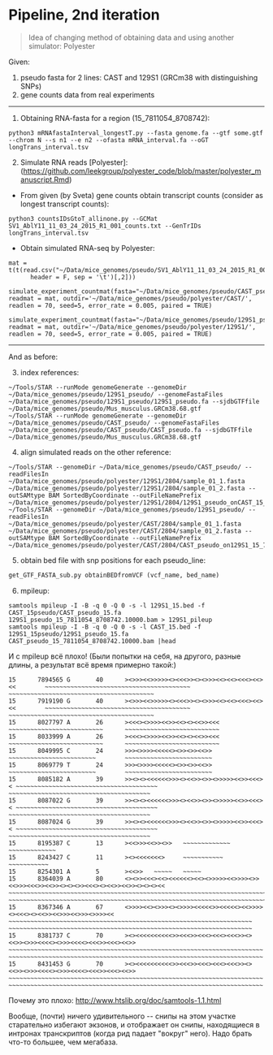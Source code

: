 # Pipeline, 2nd iteration

> Idea of changing method of obtaining data and using another simulator: Polyester

Given:
1. pseudo fasta for 2 lines: CAST and 129S1 (GRCm38 with distinguishing SNPs)
2. gene counts data from real experiments

---

1. Obtaining RNA-fasta for a region (15_7811054_8708742):
```
python3 mRNAfastaInterval_longestT.py --fasta genome.fa --gtf some.gtf --chrom N --s n1 --e n2 --ofasta mRNA_interval.fa --oGT longTrans_interval.tsv

```

2. Simulate RNA reads [Polyester]:
(https://github.com/leekgroup/polyester_code/blob/master/polyester_manuscript.Rmd)
* From given (by Sveta) gene counts obtain transcript counts (consider as longest transcript counts):
```
python3 countsIDsGtoT_allinone.py --GCMat SV1_AblY11_11_03_24_2015_R1_001_counts.txt --GenTrIDs longTrans_interval.tsv
```
* Obtain simulated RNA-seq by Polyester:
```
mat = t(t(read.csv("~/Data/mice_genomes/pseudo/SV1_AblY11_11_03_24_2015_R1_001_counts_TRANSCRIPT.txt", 
      header = F, sep = '\t')[,2]))

simulate_experiment_countmat(fasta="~/Data/mice_genomes/pseudo/CAST_pseudo.15_7811054_8708742.fa", readmat = mat, outdir='~/Data/mice_genomes/pseudo/polyester/CAST/', readlen = 70, seed=5, error_rate = 0.005, paired = TRUE)

simulate_experiment_countmat(fasta="~/Data/mice_genomes/pseudo/129S1_pseudo.15_7811054_8708742.fa", readmat = mat, outdir='~/Data/mice_genomes/pseudo/polyester/129S1/', readlen = 70, seed=5, error_rate = 0.005, paired = TRUE)
```

---
And as before:

3. index references:
```
~/Tools/STAR --runMode genomeGenerate --genomeDir ~/Data/mice_genomes/pseudo/129S1_pseudo/ --genomeFastaFiles ~/Data/mice_genomes/pseudo/129S1_pseudo/129S1_pseudo.fa --sjdbGTFfile ~/Data/mice_genomes/pseudo/Mus_musculus.GRCm38.68.gtf
~/Tools/STAR --runMode genomeGenerate --genomeDir ~/Data/mice_genomes/pseudo/CAST_pseudo/ --genomeFastaFiles ~/Data/mice_genomes/pseudo/CAST_pseudo/CAST_pseudo.fa --sjdbGTFfile ~/Data/mice_genomes/pseudo/Mus_musculus.GRCm38.68.gtf
```

4. align simulated reads on the other reference:
```
~/Tools/STAR --genomeDir ~/Data/mice_genomes/pseudo/CAST_pseudo/ --readFilesIn ~/Data/mice_genomes/pseudo/polyester/129S1/2804/sample_01_1.fasta ~/Data/mice_genomes/pseudo/polyester/129S1/2804/sample_01_2.fasta --outSAMtype BAM SortedByCoordinate --outFileNamePrefix ~/Data/mice_genomes/pseudo/polyester/129S1/2804/129S1_pseudo_onCAST_15_7811054_8708742.
~/Tools/STAR --genomeDir ~/Data/mice_genomes/pseudo/129S1_pseudo/ --readFilesIn ~/Data/mice_genomes/pseudo/polyester/CAST/2804/sample_01_1.fasta ~/Data/mice_genomes/pseudo/polyester/CAST/2804/sample_01_2.fasta --outSAMtype BAM SortedByCoordinate --outFileNamePrefix ~/Data/mice_genomes/pseudo/polyester/CAST/2804/CAST_pseudo_on129S1_15_7811054_8708742.
```

5. obtain bed file with snp positions for each pseudo_line:
```python
get_GTF_FASTA_sub.py obtainBEDfromVCF (vcf_name, bed_name)
```

6. mpileup:
```
samtools mpileup -I -B -q 0 -Q 0 -s -l 129S1_15.bed -f CAST_15pseudo/CAST_pseudo_15.fa 129S1_pseudo_15_7811054_8708742.10000.bam > 129S1_pileup
samtools mpileup -I -B -q 0 -Q 0 -s -l CAST_15.bed -f 129S1_15pseudo/129S1_pseudo_15.fa CAST_pseudo_15_7811054_8708742.10000.bam |head   
```
И с mpileup всё плохо! (Были попытки на себя, на другого, разные длины, а результат всё время примерно такой:)
```
15      7894565 G       40      ><>>><<>>>>><><<<>><><>>><<><<><<<><<><<        ~~~~~~~~~~~~~~~~~~~~~~~~~~~~~~~~~~~~~~~~        ~~~~~~~~~~~~~~~~~~~~~~~~~~~~~~~~~~~~~~~~
15      7919190 G       40      ><>>><<>>>>><><<<>><><>>><<><<><<<><<><<        ~~~~~~~~~~~~~~~~~~~~~~~~~~~~~~~~~~~~~~~~        ~~~~~~~~~~~~~~~~~~~~~~~~~~~~~~~~~~~~~~~~
15      8027797 A       26      ><<<><>>>><<>><<><><<>><<<      ~~~~~~~~~~~~~~~~~~~~~~~~~~      ~~~~~~~~~~~~~~~~~~~~~~~~~~
15      8033999 A       26      ><<<><>>>><<>><<><><<>><<<      ~~~~~~~~~~~~~~~~~~~~~~~~~~      ~~~~~~~~~~~~~~~~~~~~~~~~~~
15      8049995 C       24      >>><>>>><<<<<><>><>><<>>        ~~~~~~~~~~~~~~~~~~~~~~~~        ~~~~~~~~~~~~~~~~~~~~~~~~
15      8069779 T       24      >>><>>>><<<<<><>><>><<>>        ~~~~~~~~~~~~~~~~~~~~~~~~        ~~~~~~~~~~~~~~~~~~~~~~~~
15      8085182 A       39      >><><><<<<<<>>><><<>><>><>>>>><<>><<<>< ~~~~~~~~~~~~~~~~~~~~~~~~~~~~~~~~~~~~~~~ ~~~~~~~~~~~~~~~~~~~~~~~~~~~~~~~~~~~~~~~
15      8087022 G       39      >><><><<<<<<>>><><<>><>><>>>>><<>><<<>< ~~~~~~~~~~~~~~~~~~~~~~~~~~~~~~~~~~~~~~~ ~~~~~~~~~~~~~~~~~~~~~~~~~~~~~~~~~~~~~~~
15      8087024 G       39      >><><><<<<<<>>><><<>><>><>>>>><<>><<<>< ~~~~~~~~~~~~~~~~~~~~~~~~~~~~~~~~~~~~~~~ ~~~~~~~~~~~~~~~~~~~~~~~~~~~~~~~~~~~~~~~
15      8195387 C       13      ><<>>><<>><>>   ~~~~~~~~~~~~~   ~~~~~~~~~~~~~
15      8243427 C       11      ><><<<<<<<>     ~~~~~~~~~~~     ~~~~~~~~~~~
15      8254301 A       5       ><<>>   ~~~~~   ~~~~~
15      8364039 A       80      <><>><<<><<><<<<<<><<><>>>>><<>>>><>><<>>><<<>><<>><><><>><<<><><<>><<>><><><><<        ~~~~~~~~~~~~~~~~~~~~~~~~~~~~~~~~~~~~~~~~~~~~~~~~~~~~~~~~~~~~~~~~~~~~~~~~~~~~~~~~ ~~~~~~~~~~~~~~~~~~~~~~~~~~~~~~~~~~~~~~~~~~~~~~~~~~~~~~~~~~~~~~~~~~~~~~~~~~~~~~~~
15      8367346 A       67      <>>>><<><>>><><>>>><<<<<>><<<<<><<>>>><><<<><><<>><<>>><<>>><>>>><<     ~~~~~~~~~~~~~~~~~~~~~~~~~~~~~~~~~~~~~~~~~~~~~~~~~~~~~~~~~~~~~~~~~~~     ~~~~~~~~~~~~~~~~~~~~~~~~~~~~~~~~~~~~~~~~~~~~~~~~~~~~~~~~~~~~~~~~~~~
15      8381737 C       70      ><><<<<<<<<<<>><<<>><<<><<<><<<>><><<>><>>><<<<><>>><<<<><<<>><<<><<>>  ~~~~~~~~~~~~~~~~~~~~~~~~~~~~~~~~~~~~~~~~~~~~~~~~~~~~~~~~~~~~~~~~~~~~~~  ~~~~~~~~~~~~~~~~~~~~~~~~~~~~~~~~~~~~~~~~~~~~~~~~~~~~~~~~~~~~~~~~~~~~~~
15      8431453 G       70      ><><<<<<<<<<<>><<<>><<<><<<><<<>><><<>><>>><<<<><>>><<<<><<<>><<<><<>>  ~~~~~~~~~~~~~~~~~~~~~~~~~~~~~~~~~~~~~~~~~~~~~~~~~~~~~~~~~~~~~~~~~~~~~~  ~~~~~~~~~~~~~~~~~~~~~~~~~~~~~~~~~~~~~~~~~~~~~~~~~~~~~~~~~~~~~~~~~~~~~~

```
Почему это плохо: http://www.htslib.org/doc/samtools-1.1.html

Вообще, (почти) ничего удивительного -- снипы на этом участке старательно избегают экзонов, и отображает он снипы, находящиеся в интронах транскриптов (когда рид падает "вокруг" него).
Надо брать что-то большее, чем мегабаза.
